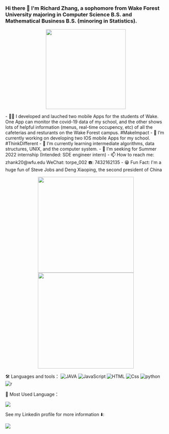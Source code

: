 ### Hi there 👋 I'm Richard Zhang, a sophomore from Wake Forest University majoring in Computer Science B.S. and Mathematical Business B.S. (minoring in Statistics).
<p align="center">
<img src="wake-forest-go-deacs.gif" width="250" height="250"/>
</p>
- 👨‍💻‍ I developed and lauched two mobile Apps for the students of Wake. One App can monitor the covid-19 data of my school, and the other shows lots of helpful information (menus, real-time occupency, etc) of all the cafeterias and resturants on the Wake Forest campus. #MakeImpact
- 📱 I’m currently working on developing two IOS mobile Apps for my school. #ThinkDifferent
- 🌱 I’m currently learning intermediate algorithms, data structures, UNIX, and the computer system.
- 🌇 I’m seeking for Summer 2022 internship (Intended: SDE engineer intern)
- 📫 How to reach me: zhank20@wfu.edu WeChat: torpe_002 ☎️: 7432162135
- 😁 Fun Fact: I'm a huge fun of Steve Jobs and Deng Xiaoping, the second president of China
<p align="center">
<img height="300rpx" src="https://i.pinimg.com/originals/51/41/38/514138b958ce985f48fcca6a0c4cf4a0.jpg" border="0">
<img height="300rpx" src="https://upload.wikimedia.org/wikipedia/commons/1/16/Deng_Xiaoping_and_Jimmy_Carter_at_the_arrival_ceremony_for_the_Vice_Premier_of_China._-_NARA_-_183157-restored%28cropped%29.jpg" border="0">
</p>

<p>
🛠 Languages and tools：
<img alt="JAVA" src="https://img.shields.io/badge/Java-007396?logo=java&logoColor=white&style=for-the-badge" />
<img alt="JavaScript" src="https://img.shields.io/badge/JavaScript-F7DF1E?logo=javascript&logoColor=white&style=for-the-badge" />
<img alt="HTML" src="https://img.shields.io/badge/HTML-E34F26?logo=html5&logoColor=white&style=for-the-badge" />
<img alt="Css" src="https://img.shields.io/badge/CSS-1572B6?logo=css3&logoColor=white&style=for-the-badge" />
<img alt="python" src="https://img.shields.io/badge/python-792EE5?logo=python&logoColor=white&style=for-the-badge" />
<img alt="r" src="https://img.shields.io/badge/r-EF4223?logo=r&logoColor=white&style=for-the-badge" />
</p>


🏅 Most Used Language：
<P>
<img src="https://github-readme-stats.vercel.app/api/top-langs/?username=RichardZhang0316" />
</p>

See my Linkedin profile for more information ⬇️: 
<p>
<a href="https://www.linkedin.com/in/kaixin-zhang-49b28b1b8/">
<img src="https://img.shields.io/badge/Linkedin-blue?logo=linkedin&logoColor=white&style=for-the-badge" />
</a><p>
<p>
